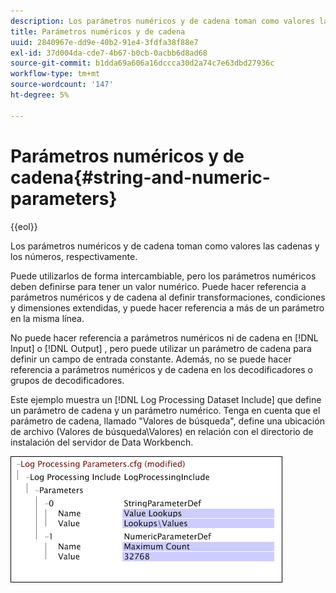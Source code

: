 ```yaml
---
description: Los parámetros numéricos y de cadena toman como valores las cadenas y los números, respectivamente.
title: Parámetros numéricos y de cadena
uuid: 2840967e-dd9e-40b2-91e4-3fdfa38f88e7
exl-id: 37d004da-cde7-4b67-b0cb-0acbb6d8ad68
source-git-commit: b1dda69a606a16dccca30d2a74c7e63dbd27936c
workflow-type: tm+mt
source-wordcount: '147'
ht-degree: 5%

---
```


# Parámetros numéricos y de cadena{#string-and-numeric-parameters}

{{eol}}

Los parámetros numéricos y de cadena toman como valores las cadenas y los números, respectivamente.

Puede utilizarlos de forma intercambiable, pero los parámetros numéricos deben definirse para tener un valor numérico. Puede hacer referencia a parámetros numéricos y de cadena al definir transformaciones, condiciones y dimensiones extendidas, y puede hacer referencia a más de un parámetro en la misma línea.

No puede hacer referencia a parámetros numéricos ni de cadena en [!DNL Input] o [!DNL Output] , pero puede utilizar un parámetro de cadena para definir un campo de entrada constante. Además, no se puede hacer referencia a parámetros numéricos y de cadena en los decodificadores o grupos de decodificadores.

Este ejemplo muestra un [!DNL Log Processing Dataset Include] que define un parámetro de cadena y un parámetro numérico. Tenga en cuenta que el parámetro de cadena, llamado &quot;Valores de búsqueda&quot;, define una ubicación de archivo (Valores de búsqueda\Valores) en relación con el directorio de instalación del servidor de Data Workbench.

![](assets/cfg_Parameters_StringNumeric.png)
